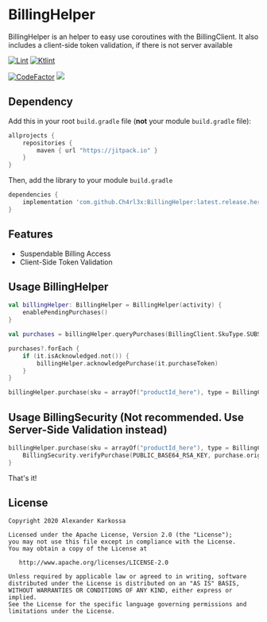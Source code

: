 # BillingHelper
BillingHelper is an helper to easy use coroutines with the BillingClient.
It also includes a client-side token validation, if there is not server available

<a href="https://github.com/Ch4rl3x/BillingHelper/actions?query=workflow%3ALint"><img src="https://github.com/Ch4rl3x/BillingHelper/workflows/Lint/badge.svg" alt="Lint"></a>
<a href="https://github.com/Ch4rl3x/BillingHelper/actions?query=workflow%3AKtlint"><img src="https://github.com/Ch4rl3x/BillingHelper/workflows/Ktlint/badge.svg" alt="Ktlint"></a>

<a href="https://www.codefactor.io/repository/github/ch4rl3x/billinghelper"><img src="https://www.codefactor.io/repository/github/ch4rl3x/billinghelper/badge" alt="CodeFactor" /></a>
[![](https://jitpack.io/v/Ch4rl3x/BillingHelper.svg)](https://jitpack.io/#Ch4rl3x/BillingHelper)

## Dependency

Add this in your root `build.gradle` file (**not** your module `build.gradle` file):

```gradle
allprojects {
	repositories {
        maven { url "https://jitpack.io" }
    }
}
```

Then, add the library to your module `build.gradle`
```gradle
dependencies {
    implementation 'com.github.Ch4rl3x:BillingHelper:latest.release.here'
}
```

## Features
- Suspendable Billing Access
- Client-Side Token Validation

## Usage BillingHelper

```kotlin
val billingHelper: BillingHelper = BillingHelper(activity) {
    enablePendingPurchases()
}

val purchases = billingHelper.queryPurchases(BillingClient.SkuType.SUBS)

purchases?.forEach {
    if (it.isAcknowledged.not()) {
        billingHelper.acknowledgePurchase(it.purchaseToken)
    }
}

billingHelper.purchase(sku = arrayOf("productId_here"), type = BillingClient.SkuType.SUBS)
```

## Usage BillingSecurity (Not recommended. Use Server-Side Validation instead)

```kotlin
billingHelper.purchase(sku = arrayOf("productId_here"), type = BillingClient.SkuType.SUBS) { purchase ->
    BillingSecurity.verifyPurchase(PUBLIC_BASE64_RSA_KEY, purchase.originalJson, purchase.signature)
}
```

That's it!

License
--------

    Copyright 2020 Alexander Karkossa

    Licensed under the Apache License, Version 2.0 (the "License");
    you may not use this file except in compliance with the License.
    You may obtain a copy of the License at

       http://www.apache.org/licenses/LICENSE-2.0

    Unless required by applicable law or agreed to in writing, software
    distributed under the License is distributed on an "AS IS" BASIS,
    WITHOUT WARRANTIES OR CONDITIONS OF ANY KIND, either express or implied.
    See the License for the specific language governing permissions and
    limitations under the License.
